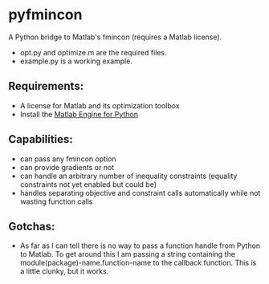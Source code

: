 # pyfmincon
A Python bridge to Matlab's fmincon (requires a Matlab license).

- opt.py and optimize.m are the required files.
- example.py is a working example.

## Requirements:
- A license for Matlab and its optimization toolbox
- Install the [Matlab Engine for Python](http://www.mathworks.com/help/matlab/matlab_external/install-the-matlab-engine-for-python.html)

## Capabilities:
- can pass any fmincon option
- can provide gradients or not
- can handle an arbitrary number of inequality constraints (equality constraints not yet enabled but could be)
- handles separating objective and constraint calls automatically while not wasting function calls

## Gotchas:
- As far as I can tell there is no way to pass a function handle from Python to Matlab. To get around this I am passing a string containing the module(package)-name.function-name to the callback function.  This is a little clunky, but it works.